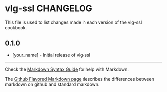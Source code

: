 vlg-ssl CHANGELOG
=================

This file is used to list changes made in each version of the vlg-ssl cookbook.

0.1.0
-----
- [your_name] - Initial release of vlg-ssl

- - -
Check the [Markdown Syntax Guide](http://daringfireball.net/projects/markdown/syntax) for help with Markdown.

The [Github Flavored Markdown page](http://github.github.com/github-flavored-markdown/) describes the differences between markdown on github and standard markdown.
